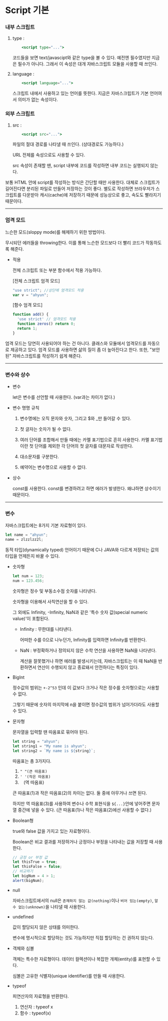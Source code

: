 # Script 기본

### 내부 스크립트

1. type :

   ```jsx
       <script type="...">
   ```

   코드들을 보면 text/javascipt와 같은 type을 볼 수 있다. 예전엔 필수였지만 지금은 필수가 아니다. 그래서 이 속성은 대개 자바스크립트 모듈을 사용할 때 쓰인다.

2. language :
   ```jsx
       <script language="...">
   ```
   스크립트 내에서 사용하고 있는 언어를 뜻한다. 지금은 자바스크립트가 기본 언어여서 의미가 없는 속성이다.

### 외부 스크립트

1. src :

   ```jsx
       <script src="...">
   ```

   파일의 절대 경로를 나타낼 때 쓰인다. (상대경로도 가능하다.)

   URL 전체를 속성으로도 사용할 수 있다.

   src 속성이 존재할 땐, script 내부에 코드를 작성하면 내부 코드는 실행되지 않는다.

보통 HTML 안에 script를 작성하는 방식은 간단할 때만 사용한다. 대체로 스크립트가 길어진다면 분리된 파일로 만들어 저장하는 것이 좋다. 별도로 작성하면 브라우저가 스크립트를 다운받아 캐시(cache)에 저장하기 때문에 성능상으로 좋고, 속도도 빨라지기 때문이다.

---

### 엄격 모드

느슨한 모드(sloppy mode)를 해제하기 위한 방법이다.

무시되던 에러들을 throwing한다. 이를 통해 느슨한 모드보다 더 빨리 코드가 작동하도록 해준다.

- 적용

  전체 스크립트 또는 부분 함수에서 적용 가능하다.

  [전체 스크립트 엄격 모드]

  ```jsx
  "use strict"; //상단에 엄격모드 적용
  var v = "ahyun";
  ```

  [함수 엄격 모드]

  ```jsx
  function add() {
  	'use strict' // 엄격모드 적용
  	function zeros() return 0;
  	return 1;
  }
  ```

엄격 모드는 당연히 사용되어야 하는 건 아니다. 클래스와 모듈에서 엄격모드를 자동으로 제공하고 있다. 엄격 모드를 사용하면 삶의 질이 좀 더 높아진다고 한다. 또한, "보안된" 자바스크립트를 작성하기 쉽게 해준다.

---

### 변수와 상수

- 변수

  let은 변수를 선언할 때 사용한다. (var과는 차이가 없다.)

- 변수 명명 규칙

  1. 변수명에는 오직 문자와 숫자, 그리고 $와 \_만 들어갈 수 있다.

  2. 첫 글자는 숫자가 될 수 없다.

  3. 여러 단어를 조합해서 만들 때에는 카멜 표기법으로 흔히 사용한다. 카멜 표기법이란 첫 단어를 제외한 각 단어의 첫 글자를 대문자로 작성한다.

  4. 대소문자를 구분한다.

  5. 예약어는 변수명으로 사용할 수 없다.

- 상수

  const를 사용한다. const를 변경하려고 하면 에러가 발생한다. 왜냐하면 상수이기 때문이다.

---

### 변수

자바스크립트에는 8가지 기본 자료형이 있다.

```jsx
let name = "ahyun";
name = zlzzlzz2l;
```

동적 타입(dynamically typed) 언어이기 때문에 C나 JAVA와 다르게 저장되는 값의 타입을 언제든지 바꿀 수 있다.

- 숫자형

  ```jsx
  let num = 123;
  num = 123.456;
  ```

  숫자형은 정수 및 부동소수점 숫자를 나타낸다.

  숫자형을 이용해서 사칙연산을 할 수 있다.

  그 외에도 Infinity, -Infinity, NaN과 같은 '특수 숫자 값(special numeric value)'이 포함된다.

  - Infinity : 무한대를 나타낸다.

    어떠한 수를 0으로 나누던가, Infinity를 입력하면 Infinity를 반환한다.

  - NaN : 부정확하거나 정의되지 않은 수학 연산을 사용하면 NaN을 나타낸다.

    계산을 잘못했거나 하면 에러를 발생시키는데, 자바스크립트는 이 때 NaN을 반환하면서 연산이 수행되지 않고 종료돼서 안전하다는 특징이 있다.

- BigInt

  정수값의 범위는 `+-2^53` 인데 이 값보다 크거나 작은 정수를 숫자형으로는 사용할 수 없다.

  그렇기 때문에 숫자의 마지막에 n을 붙이면 정수값의 범위가 넘어가더라도 사용할 수 있다.

- 문자형

  문자열을 입력할 땐 따옴표로 묶어야 된다.

  ```jsx
  let string = "ahyun";
  let string1 = "My name is ahyun";
  let string2 = `My name is ${string}`;
  ```

  따옴표는 총 3가지다.

  1. `" "(큰 따옴표)`
  2. `' '(작은 따옴표)`
  3. ` ` (역 따옴표)

  큰 따옴표(1)과 작은 따옴표(2)의 차이는 없다. 둘 중에 아무거나 쓰면 된다.

  하지만 역 따옴표(3)를 사용하여 변수나 수학 표현식을 `${...}`안에 넣어주면 문자열 중간에 넣을 수 있다. (큰 따옴표(1)나 작은 따옴표(2)에선 사용할 수 없다.)

- Boolean형

  true와 false 값을 가지고 있는 자료형이다.

  Boolean은 비교 결과를 저장하거나 긍정이나 부정을 나타내는 값을 저장할 때 사용한다.

  ```jsx
  // 긍정 or 부정 값
  let thisTrue = true;
  let thisFalse = false;
  // 비교하기
  let bigNum = 4 > 1;
  alert(bigNum);
  ```

- null

  자바스크립트에서의 null은 `존재하지 않는 값(nothing)`이나 `비어 있는(empty)`, `알 수 없는(unknown)`을 나타낼 때 사용한다.

- undefined

  값이 할당되지 않은 상태를 의미한다.

  변수에 명시적으로 할당하는 것도 가능하지만 직접 할당하는 건 권하지 않는다.

- 객체와 심볼

  객체는 특수한 자료형이다. 데이터 컬렉션이나 복잡한 개체(entity)를 표현할 수 있다.

  심볼은 고유한 식별자(unique identifier)를 만들 때 사용한다.

- typeof

  피연산자의 자료형을 반환한다.

  1. 연산자 : typeof x
  2. 함수 : typeof(x)
